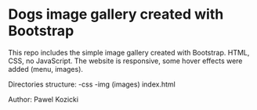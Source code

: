 Dogs image gallery created with Bootstrap
===============

This repo includes the simple image gallery created with Bootstrap. HTML, CSS, no JavaScript. The website is responsive, some hover effects were added (menu, images).


Directories structure:
-css
-img (images)
index.html

Author: Pawel Kozicki